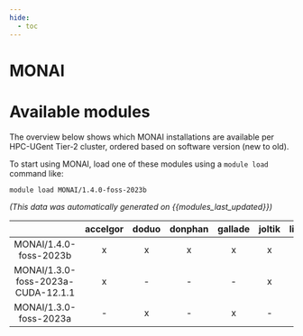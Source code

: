 ```yaml
---
hide:
  - toc
---
```


MONAI
=====

# Available modules


The overview below shows which MONAI installations are available per HPC-UGent Tier-2 cluster, ordered based on software version (new to old).

To start using MONAI, load one of these modules using a `module load` command like:

```shell
module load MONAI/1.4.0-foss-2023b
```

*(This data was automatically generated on {{modules_last_updated}})*  

| |accelgor|doduo|donphan|gallade|joltik|litleo|shinx|
| :---: | :---: | :---: | :---: | :---: | :---: | :---: | :---: |
|MONAI/1.4.0-foss-2023b|x|x|x|x|x|x|x|
|MONAI/1.3.0-foss-2023a-CUDA-12.1.1|x|-|-|-|x|x|-|
|MONAI/1.3.0-foss-2023a|-|x|-|x|-|x|x|
